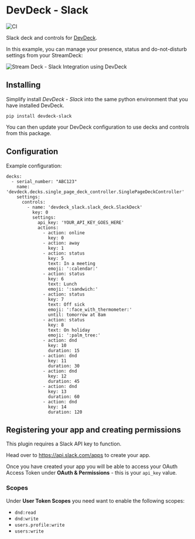 # DevDeck - Slack
![CI](https://github.com/jamesridgway/devdeck-slack/workflows/CI/badge.svg?branch=main)

Slack deck and controls for  [DevDeck](https://github.com/jamesridgway/devdeck).

In this example, you can manage your presence, status and do-not-disturb settings from your StreamDeck:

![Stream Deck - Slack Integration using DevDeck](https://www.jamesridgway.co.uk/content/images/2020/12/streamdeck-slack.jpg)


## Installing
Simplify install *DevDeck - Slack* into the same python environment that you have installed DevDeck.

    pip install devdeck-slack

You can then update your DevDeck configuration to use decks and controls from this package.

## Configuration

Example configuration:

    decks:
      - serial_number: "ABC123"
        name: 'devdeck.decks.single_page_deck_controller.SinglePageDeckController'
        settings:
          controls:
            - name: 'devdeck_slack.slack_deck.SlackDeck'
              key: 0
              settings:
                api_key: 'YOUR_API_KEY_GOES_HERE'
                actions:
                  - action: online
                    key: 0
                  - action: away
                    key: 1
                  - action: status
                    key: 5
                    text: In a meeting
                    emoji: ':calendar:'
                  - action: status
                    key: 6
                    text: Lunch
                    emoji: ':sandwich:'
                  - action: status
                    key: 7
                    text: Off sick
                    emoji: ':face_with_thermometer:'
                    until: tomorrow at 8am
                  - action: status
                    key: 8
                    text: On holiday
                    emoji: ':palm_tree:'
                  - action: dnd
                    key: 10
                    duration: 15
                  - action: dnd
                    key: 11
                    duration: 30
                  - action: dnd
                    key: 12
                    duration: 45
                  - action: dnd
                    key: 13
                    duration: 60
                  - action: dnd
                    key: 14
                    duration: 120


## Registering your app and creating permissions
This plugin requires a Slack API key to function.

Head over to https://api.slack.com/apps to create your app.

Once you have created your app you will be able to access your OAuth Access Token under **OAuth & Permissions** - this
is your `api_key` value.

### Scopes
Under **User Token Scopes** you need want to enable the following scopes:

* `dnd:read`
* `dnd:write`
* `users.profile:write`
* `users:write`
